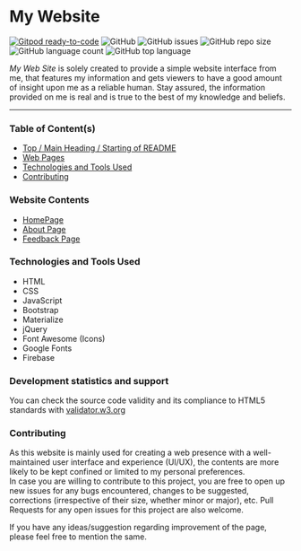 # My Website

[![Gitpod ready-to-code](https://img.shields.io/badge/Gitpod-ready--to--code-blue?logo=gitpod)](https://gitpod.io/#https://github.com/Git-Harshit/git-harshit.github.io)
![GitHub](https://img.shields.io/github/license/Git-Harshit/git-harshit.github.io)
![GitHub issues](https://img.shields.io/github/issues/Git-Harshit/git-harshit.github.io)
![GitHub repo size](https://img.shields.io/github/repo-size/Git-Harshit/git-harshit.github.io)
![GitHub language count](https://img.shields.io/github/languages/count/Git-Harshit/git-harshit.github.io)
![GitHub top language](https://img.shields.io/github/languages/top/Git-Harshit/git-harshit.github.io)

_My Web Site_ is solely created to provide a simple website interface from me, that features my information and gets viewers to have a good amount of insight upon me as a reliable human. Stay assured, the information provided on me is real and is true to the best of my knowledge and beliefs.

---

### Table of Content(s)

- [Top / Main Heading / Starting of README](#my-website)
- [Web Pages](#website-contents)
- [Technologies and Tools Used](#technologies-and-tools-used)
- [Contributing](#Contributing)

### Website Contents

* [HomePage](https://git-harshit.github.io)
* [About Page](https://git-harshit.github.io/about)
* [Feedback Page](https://git-harshit.github.io/feedback)

### Technologies and Tools Used

* HTML
* CSS
* JavaScript
* Bootstrap
* Materialize
* jQuery
* Font Awesome (Icons)
* Google Fonts
* Firebase

### Development statistics and support

You can check the source code validity and its compliance to HTML5 standards with [validator.w3.org](https://validator.w3.org/nu/?showsource=yes&showoutline=yes&showimagereport=yes&checkerrorpages=yes&useragent=Validator.nu%2FLV+http%3A%2F%2Fvalidator.w3.org%2Fservices&acceptlanguage=&doc=https%3A%2F%2Fgit-harshit.github.io%2F)

### Contributing

As this website is mainly used for creating a web presence with a well-maintained user interface and experience (UI/UX), the contents are more likely to be kept confined or limited to my personal preferences.  
In case you are willing to contribute to this project, you are free to open up new issues for any bugs encountered, changes to be suggested, corrections (irrespective of their size, whether minor or major), etc. Pull Requests for any open issues for this project are also welcome.

If you have any ideas/suggestion regarding improvement of the page, please feel free to mention the same.
